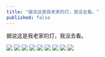 ```yaml
---
title: "据说这是我老家的灯，我没去看。"
published: false
---
```

据说这是我老家的灯，我没去看。

![](./1.jpg)
![](./2.jpg)
![](./3.jpg)
![](./4.jpg)
![](./5.jpg)
![](./6.jpg)
![](./7.jpg)
![](./8.jpg)
![](./9.jpg)
